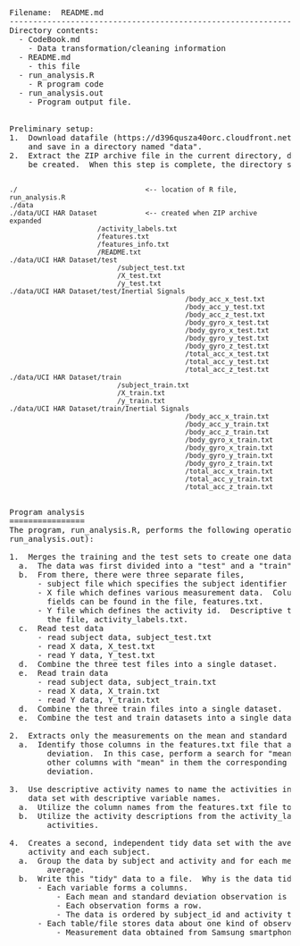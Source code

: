 <pre>
Filename:  README.md
----------------------------------------------------------------------------------------------------
Directory contents:
  - CodeBook.md
    - Data transformation/cleaning information
  - README.md
    - this file
  - run_analysis.R
    - R program code
  - run_analysis.out
    - Program output file.


Preliminary setup:
1.  Download datafile (https://d396qusza40orc.cloudfront.net/getdata%2Fprojectfiles%2FUCI%20HAR%20Dataset.zip)
    and save in a directory named "data".
2.  Extract the ZIP archive file in the current directory, data.  A directory, UCI HAR Dataset, will
    be created.  When this step is complete, the directory structure will be as follows:

</pre>
	
	./                                <-- location of R file, run_analysis.R
	./data
	./data/UCI HAR Dataset            <-- created when ZIP archive expanded
	                      /activity_labels.txt
						  /features.txt
						  /features_info.txt
						  /README.txt
	./data/UCI HAR Dataset/test
	                           /subject_test.txt
							   /X_test.txt
							   /y_test.txt
	./data/UCI HAR Dataset/test/Inertial Signals
												/body_acc_x_test.txt
												/body_acc_y_test.txt
												/body_acc_z_test.txt
												/body_gyro_x_test.txt
												/body_gyro_x_test.txt
												/body_gyro_y_test.txt
												/body_gyro_z_test.txt
												/total_acc_x_test.txt
												/total_acc_y_test.txt
												/total_acc_z_test.txt
	./data/UCI HAR Dataset/train
	                           /subject_train.txt
							   /X_train.txt
							   /y_train.txt
	./data/UCI HAR Dataset/train/Inertial Signals
												/body_acc_x_train.txt
												/body_acc_y_train.txt
												/body_acc_z_train.txt
												/body_gyro_x_train.txt
												/body_gyro_x_train.txt
												/body_gyro_y_train.txt
												/body_gyro_z_train.txt
												/total_acc_x_train.txt
												/total_acc_y_train.txt
												/total_acc_z_train.txt

<pre>												
Program analysis
================
The program, run_analysis.R, performs the following operations (details can be found in the file,
run_analysis.out):

1.  Merges the training and the test sets to create one data set.
  a.  The data was first divided into a "test" and a "train" dataset.
  b.  From there, there were three separate files,
	  - subject file which specifies the subject identifier
	  - X file which defines various measurement data.  Column information for each of the 561
		fields can be found in the file, features.txt.
	  - Y file which defines the activity id.  Descriptive text for each id can be found in
		the file, activity_labels.txt.
  c.  Read test data
	  - read subject data, subject_test.txt
	  - read X data, X_test.txt
	  - read Y data, Y_test.txt
  d.  Combine the three test files into a single dataset.
  e.  Read train data
	  - read subject data, subject_train.txt
	  - read X data, X_train.txt
	  - read Y data, Y_train.txt
  d.  Combine the three train files into a single dataset.
  e.  Combine the test and train datasets into a single dataset.
	
2.  Extracts only the measurements on the mean and standard deviation for each measurement. 
  a.  Identify those columns in the features.txt file that are related to mean and standard
		deviation.  In this case, perform a search for "mean()" and "std()".  Although there are 
		other columns with "mean" in them the corresponding measurement may not have a standard
		deviation.

3.  Use descriptive activity names to name the activities in the data set.  Appropriately label the 
    data set with descriptive variable names. 
  a.  Utilize the column names from the features.txt file to label the measurement data.
  b.  Utilize the activity descriptions from the activity_labels.txt file to identify the 
	    activities. 
	
4.  Creates a second, independent tidy data set with the average of each variable for each 
    activity and each subject. 
  a.  Group the data by subject and activity and for each measurement data point, calculate the
	    average.
  b.  Write this "tidy" data to a file.  Why is the data tidy?
	  - Each variable forms a columns.
		  - Each mean and standard deviation observation is in its own column.
		  - Each observation forms a row.
		  - The data is ordered by subject_id and activity type.
	  - Each table/file stores data about one kind of observation.
		  - Measurement data obtained from Samsung smartphone. 
	

</pre>
